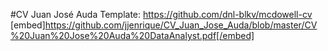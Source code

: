 #CV Juan José Auda
Template: https://github.com/dnl-blkv/mcdowell-cv
[embed]https://github.com/jjenrique/CV_Juan_Jose_Auda/blob/master/CV%20Juan%20Jose%20Auda%20DataAnalyst.pdf[/embed]
